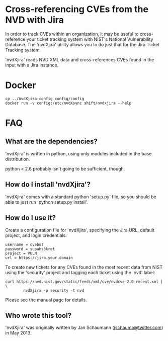Cross-referencing CVEs from the NVD with Jira
=============================================
In order to track CVEs within an organization, it may be useful to cross-
reference your ticket tracking system with NIST's National Vulnerability
Database.  The 'nvdXjira' utility allows you to do just that for the Jira
Ticket Tracking system.

'nvdXjira' reads NVD XML data and cross-references CVEs found in the input
with a Jira instance.

Docker
======

```
cp ../nvdXjira-config config/config
docker run -v config:/etc/nvdXsync shift/nvdxjira --help
```

FAQ
===

What are the dependencies?
--------------------------
'nvdXjira' is written in python, using only modules included in the base
distribution.

python < 2.6 probably isn't going to be sufficient, though.

How do I install 'nvdXjira'?
-------------------------------
'nvdXjira' comes with a standard python 'setup.py' file, so you should
be able to just run 'python setup.py install'.

How do I use it?
----------------
Create a configuration file for 'nvdXjira', specifying the Jira URL,
default project, and login credentials:

```
username = cvebot
password = supahs3kret
project = VULN
url = https://jira.your.domain
```

To create new tickets for any CVEs found in the most recent data from NIST
using the 'security' project and tagging each ticket using the 'nvd'
label:

```
curl https://nvd.nist.gov/static/feeds/xml/cve/nvdcve-2.0-recent.xml |  \
        nvdXjira -p security -t nvd
```

Please see the manual page for details.

Who wrote this tool?
--------------------
'nvdXjira' was originally written by Jan Schaumann (jschauma@twitter.com) in
May 2013.
